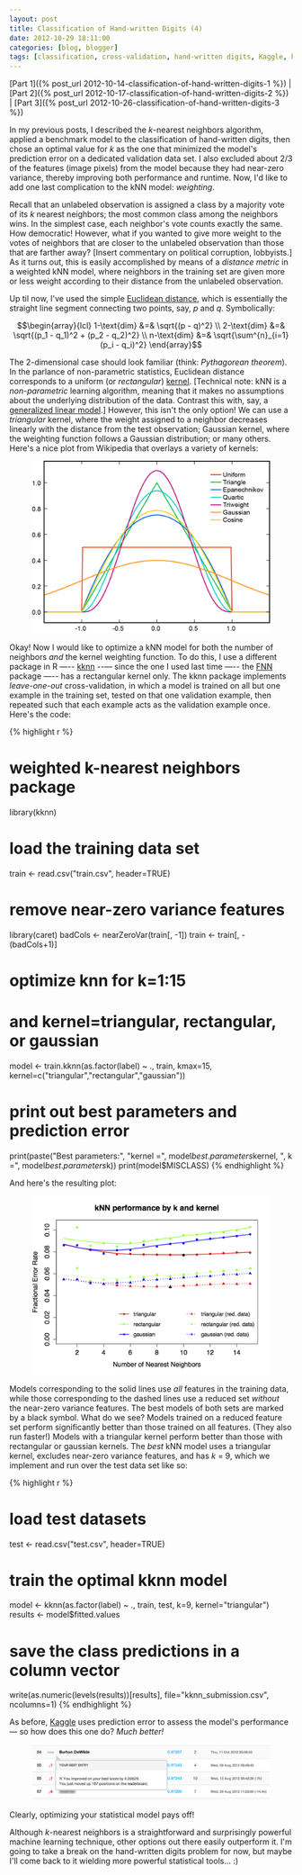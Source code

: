 ```yaml
---
layout: post
title: Classification of Hand-written Digits (4)
date: 2012-10-29 18:11:00
categories: [blog, blogger]
tags: [classification, cross-validation, hand-written digits, Kaggle, kNN, R]
---
```


[Part 1]({% post_url 2012-10-14-classification-of-hand-written-digits-1 %}) \| [Part 2]({% post_url 2012-10-17-classification-of-hand-written-digits-2 %}) \| [Part 3]({% post_url 2012-10-26-classification-of-hand-written-digits-3 %})

In my previous posts, I described the _k_-nearest neighbors algorithm, applied a benchmark model to the classification of hand-written digits, then chose an optimal value for _k_ as the one that minimized the model's prediction error on a dedicated validation data set. I also excluded about 2/3 of the features (image pixels) from the model because they had near-zero variance, thereby improving both performance and runtime. Now, I'd like to add one last complication to the kNN model: _weighting_.

Recall that an unlabeled observation is assigned a class by a majority vote of its _k_ nearest neighbors; the most common class among the neighbors wins. In the simplest case, each neighbor's vote counts exactly the same. How democratic! However, what if you wanted to give more weight to the votes of neighbors that are closer to the unlabeled observation than those that are farther away? [Insert commentary on political corruption, lobbyists.] As it turns out, this is easily accomplished by means of a _distance metric_ in a weighted kNN model, where neighbors in the training set are given more or less weight according to their distance from the unlabeled observation.

Up til now, I've used the simple [Euclidean distance](http://en.wikipedia.org/wiki/Euclidean_distance), which is essentially the straight line segment connecting two points, say, $p$ and $q$. Symbolically:

$$\begin{array}{lcl}
1-\text{dim} &=& \sqrt{(p - q)^2} \\
2-\text{dim} &=& \sqrt{(p_1 - q_1)^2 + (p_2 - q_2)^2} \\
n-\text{dim} &=& \sqrt{\sum^{n}_{i=1}(p_i - q_i)^2}
\end{array}$$

The 2-dimensional case should look familiar (think: _Pythagorean theorem_). In the parlance of non-parametric statistics, Euclidean distance corresponds to a uniform (or _rectangular_) [kernel](http://en.wikipedia.org/wiki/Kernel_(statistics)). [Technical note: kNN is a _non-parametric_ learning algorithm, meaning that it makes no assumptions about the underlying distribution of the data. Contrast this with, say, a [generalized linear model](http://en.wikipedia.org/wiki/Generalized_linear_model).] However, this isn't the only option! We can use a _triangular_ kernel, where the weight assigned to a neighbor decreases linearly with the distance from the test observation; Gaussian kernel, where the weighting function follows a Gaussian distribution; or many others. Here's a nice plot from Wikipedia that overlays a variety of kernels:

<figure>
  <img class="halfw" src="/assets/images/2012-10-29-kernels.png" alt="2012-10-29-kernels.png">
</figure>

Okay! Now I would like to optimize a kNN model for both the number of neighbors _and_ the kernel weighting function. To do this, I use a different package in R —-- [kknn](http://cran.r-project.org/web/packages/kknn/index.html) --— since the one I used last time —-- the [FNN](http://cran.r-project.org/web/packages/FNN/index.html) package —-- has a rectangular kernel only. The kknn package implements _leave-one-out_ cross-validation, in which a model is trained on all but one example in the training set, tested on that one validation example, then repeated such that each example acts as the validation example once. Here's the code:

{% highlight r %}
# weighted k-nearest neighbors package
library(kknn)
 
# load the training data set
train <- read.csv("train.csv", header=TRUE)
 
# remove near-zero variance features
library(caret)
badCols <- nearZeroVar(train[, -1])
train <- train[, -(badCols+1)]
 
# optimize knn for k=1:15
# and kernel=triangular, rectangular, or gaussian
model <- train.kknn(as.factor(label) ~ ., train, kmax=15, kernel=c("triangular","rectangular","gaussian"))
 
# print out best parameters and prediction error
print(paste("Best parameters:", "kernel =", model$best.parameters$kernel, ", k =", model$best.parameters$k))
print(model$MISCLASS)
{% endhighlight %}

And here's the resulting plot:

<figure>
  <img class="tqw" src="/assets/images/2012-10-29-knn-performance-vs-kAndKernel-10kSet.png" alt="2012-10-29-knn-performance-vs-kAndKernel-10kSet.png">
</figure>

Models corresponding to the solid lines use _all_ features in the training data, while those corresponding to the dashed lines use a reduced set _without_ the near-zero variance features. The best models of both sets are marked by a black symbol. What do we see? Models trained on a reduced feature set perform significantly better than those trained on all features. (They also run faster!) Models with a triangular kernel perform better than those with rectangular or gaussian kernels. The _best_ kNN model uses a triangular kernel, excludes near-zero variance features, and has _k_ = 9, which we implement and run over the test data set like so:

{% highlight r %}
# load test datasets
test <- read.csv("test.csv", header=TRUE)
 
# train the optimal kknn model
model <- kknn(as.factor(label) ~ ., train, test, k=9, kernel="triangular")
results <- model$fitted.values
 
# save the class predictions in a column vector
write(as.numeric(levels(results))[results], file="kknn_submission.csv", ncolumns=1)
{% endhighlight %}

As before, [Kaggle](http://www.kaggle.com/) uses prediction error to assess the model's performance — so how does this one do? _Much better!_

<figure>
  <img class="fullw" src="/assets/images/2012-10-29-ranking-best-knn.png" alt="2012-10-29-ranking-best-knn.png">
</figure>

Clearly, optimizing your statistical model pays off!

Although _k_-nearest neighbors is a straightforward and surprisingly powerful machine learning technique, other options out there easily outperform it. I'm going to take a break on the hand-written digits problem for now, but maybe I'll come back to it wielding more powerful statistical tools... :)
